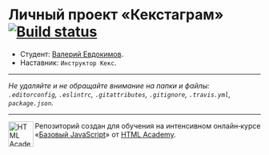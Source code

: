 # Личный проект «Кекстаграм» [![Build status][travis-image]][travis-url]

* Студент: [Валерий Евдокимов](https://htmlacademy.ru/profile/vaprold).
* Наставник: `Инструктор Кекс`.

---

_Не удаляйте и не обращайте внимание на папки и файлы:_<br>
_`.editorconfig`, `.eslintrc`, `.gitattributes`, `.gitignore`, `.travis.yml`, `package.json`._

---

<a href="https://htmlacademy.ru/intensive/javascript"><img align="left" width="50" height="50" title="HTML Academy" src="https://up.htmlacademy.ru/static/img/intensive/javascript/logo-for-github.svg"></a>

Репозиторий создан для обучения на интенсивном онлайн‑курсе «[Базовый JavaScript](https://htmlacademy.ru/intensive/javascript)» от [HTML Academy](https://htmlacademy.ru).

[travis-image]: https://travis-ci.org/htmlacademy-javascript/23249-kekstagram.svg?branch=master
[travis-url]: https://travis-ci.org/htmlacademy-javascript/23249-kekstagram
